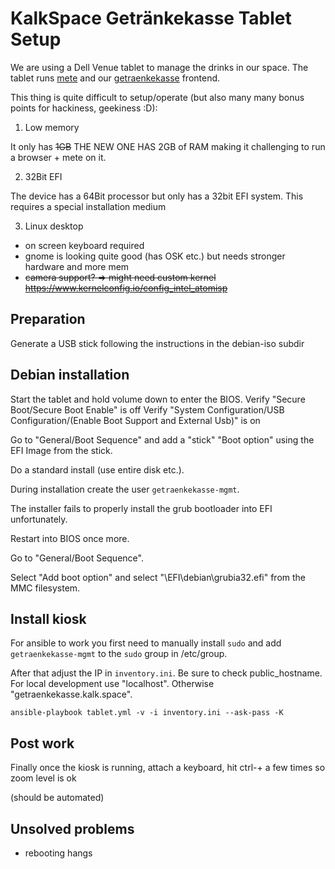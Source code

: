 # KalkSpace Getränkekasse Tablet Setup

We are using a Dell Venue tablet to manage the drinks in our space. The tablet runs [mete](https://github.com/chaosdorf/mete)
and our [getraenkekasse](https://github.com/kalkspace/getraenkekasse) frontend.

This thing is quite difficult to setup/operate (but also many many bonus points for hackiness, geekiness :D):

1. Low memory

It only has ~~1GB~~ THE NEW ONE HAS 2GB of RAM making it challenging to run a browser + mete on it.

2. 32Bit EFI

The device has a 64Bit processor but only has a 32bit EFI system. This requires a special installation medium

3. Linux desktop

- on screen keyboard required
- gnome is looking quite good (has OSK etc.) but needs stronger hardware and more mem
- ~~camera support? => might need custom kernel https://www.kernelconfig.io/config_intel_atomisp~~

## Preparation

Generate a USB stick following the instructions in the debian-iso subdir

## Debian installation

Start the tablet and hold volume down to enter the BIOS.
Verify "Secure Boot/Secure Boot Enable" is off
Verify "System Configuration/USB Configuration/(Enable Boot Support and External Usb)" is on

Go to "General/Boot Sequence" and add a "stick" "Boot option" using the EFI Image from the stick.

Do a standard install (use entire disk etc.).

During installation create the user `getraenkekasse-mgmt`.

The installer fails to properly install the grub bootloader into EFI unfortunately.

Restart into BIOS once more.

Go to "General/Boot Sequence".

Select "Add boot option" and select "\EFI\debian\grubia32.efi" from the MMC filesystem.

## Install kiosk

For ansible to work you first need to manually install `sudo` and add `getraenkekasse-mgmt`
to the `sudo` group in /etc/group.

After that adjust the IP in `inventory.ini`. Be sure to check public_hostname.
For local development use "localhost". Otherwise "getraenkekasse.kalk.space".

`ansible-playbook tablet.yml -v -i inventory.ini --ask-pass -K`

## Post work

Finally once the kiosk is running, attach a keyboard, hit ctrl-+ a few times so zoom level is ok

(should be automated)

## Unsolved problems

- rebooting hangs

